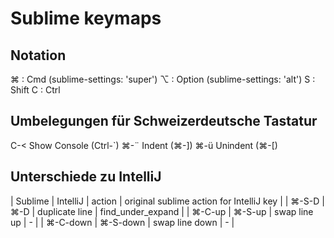 Sublime keymaps
===============

## Notation

⌘ : Cmd (sublime-settings: 'super')
⌥ : Option (sublime-settings: 'alt')
S : Shift
C : Ctrl


## Umbelegungen für Schweizerdeutsche Tastatur

C-<     Show Console (Ctrl-`)
⌘-¨     Indent (⌘-])
⌘-ü     Unindent (⌘-[)


## Unterschiede zu IntelliJ

| Sublime 	| IntelliJ 	| action 			| original sublime action for IntelliJ key  |
| ⌘-S-D 	| ⌘-D    	| duplicate line 	| find_under_expand							|
| ⌘-C-up	| ⌘-S-up 	| swap line up 		| -											|
| ⌘-C-down	| ⌘-S-down	| swap line down 	| -                                         |
